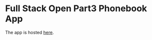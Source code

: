 # Full Stack Open Part3 Phonebook App

The app is hosted [here](https://fso-part3-pbutkus.fly.dev/).
